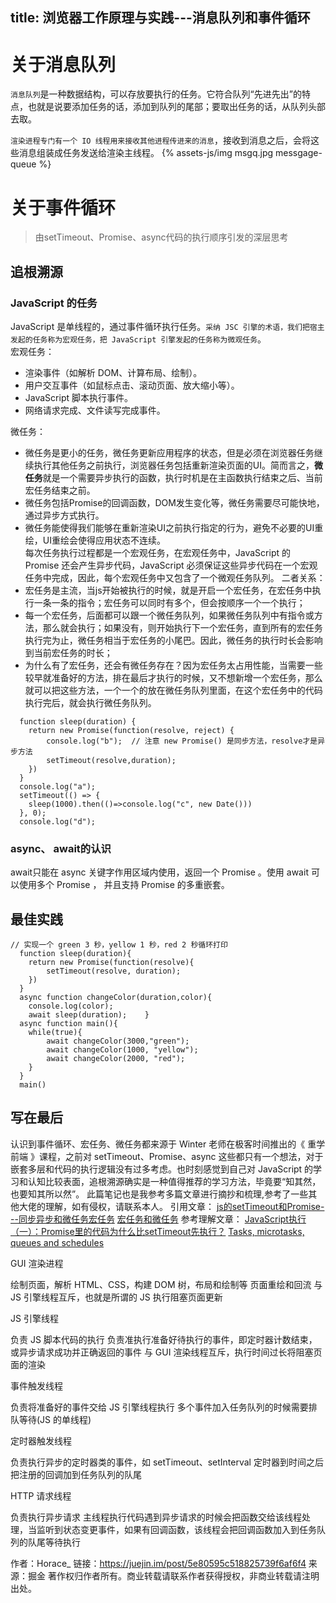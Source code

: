 title: 浏览器工作原理与实践---消息队列和事件循环
---
# 关于消息队列

`消息队列`是一种数据结构，可以存放要执行的任务。它符合队列“先进先出”的特点，也就是说要添加任务的话，添加到队列的尾部；要取出任务的话，从队列头部去取。

`渲染进程专门有一个 IO 线程用来接收其他进程传进来的消息`，接收到消息之后，会将这些消息组装成任务发送给渲染主线程。
\{%
   assets-js/img msgq.jpg messgage-queue
%}
# 关于事件循环
> 由setTimeout、Promise、async代码的执行顺序引发的深层思考
## 追根溯源
### JavaScript 的任务
 JavaScript 是单线程的，通过事件循环执行任务。`采纳 JSC 引擎的术语，我们把宿主发起的任务称为宏观任务，把 JavaScript 引擎发起的任务称为微观任务`。  
 宏观任务：   
  * 渲染事件（如解析 DOM、计算布局、绘制）。
  * 用户交互事件（如鼠标点击、滚动页面、放大缩小等）。
  * JavaScript 脚本执行事件。
  * 网络请求完成、文件读写完成事件。

  微任务：
  * 微任务是更小的任务，微任务更新应用程序的状态，但是必须在浏览器任务继续执行其他任务之前执行，浏览器任务包括重新渲染页面的UI。简而言之，**微任务**就是一个需要异步执行的函数，执行时机是在主函数执行结束之后、当前宏任务结束之前。
  * 微任务包括Promise的回调函数，DOM发生变化等，微任务需要尽可能快地，通过异步方式执行。
  * 微任务能使得我们能够在重新渲染UI之前执行指定的行为，避免不必要的UI重绘，UI重绘会使得应用状态不连续。  
  每次任务执行过程都是一个宏观任务，在宏观任务中，JavaScript 的 Promise 还会产生异步代码，JavaScript 必须保证这些异步代码在一个宏观任务中完成，因此，每个宏观任务中又包含了一个微观任务队列。
  二者关系：
  * 宏任务是主流，当js开始被执行的时候，就是开启一个宏任务，在宏任务中执行一条一条的指令；宏任务可以同时有多个，但会按顺序一个一个执行；
  * 每一个宏任务，后面都可以跟一个微任务队列，如果微任务队列中有指令或方法，那么就会执行；如果没有，则开始执行下一个宏任务，直到所有的宏任务执行完为止，微任务相当于宏任务的小尾巴。因此，微任务的执行时长会影响到当前宏任务的时长；
  * 为什么有了宏任务，还会有微任务存在？因为宏任务太占用性能，当需要一些较早就准备好的方法，排在最后才执行的时候，又不想新增一个宏任务，那么就可以把这些方法，一个一个的放在微任务队列里面，在这个宏任务中的代码执行完后，就会执行微任务队列。
  ```
    function sleep(duration) {
      return new Promise(function(resolve, reject) {
          console.log("b");  // 注意 new Promise() 是同步方法，resolve才是异步方法  
          setTimeout(resolve,duration);
      })
    }
    console.log("a");
    setTimeout(() => {
      sleep(1000).then(()=>console.log("c", new Date()))
    }, 0);
    console.log("d");
  ```  

### async、 await的认识
  await只能在 async 关键字作用区域内使用，返回一个 Promise 。使用 await 可以使用多个 Promise ， 并且支持 Promise 的多重嵌套。
  
## 最佳实践  
  ```
  // 实现一个 green 3 秒，yellow 1 秒，red 2 秒循环打印
    function sleep(duration){
      return new Promise(function(resolve){
          setTimeout(resolve, duration);
      })
    }
    async function changeColor(duration,color){
      console.log(color);
      await sleep(duration);    }
    async function main(){
      while(true){
          await changeColor(3000,"green");
          await changeColor(1000, "yellow");
          await changeColor(2000, "red");
      }
    }
    main()
  ```
  ## 写在最后
  认识到事件循环、宏任务、微任务都来源于 Winter 老师在极客时间推出的《 重学前端 》课程，之前对 setTimeout、Promise、async 这些都只有一个想法，对于嵌套多层和代码的执行逻辑没有过多考虑。也时刻感觉到自己对 JavaScript 的学习和认知比较表面，追根溯源确实是一种值得推荐的学习方法，毕竟要“知其然，也要知其所以然”。
  此篇笔记也是我参考多篇文章进行摘抄和梳理,参考了一些其他大佬的理解，如有侵权，请联系本人。
  引用文章：
  [js的setTimeout和Promise---同步异步和微任务宏任务](https://segmentfault.com/a/1190000018033021)
  [宏任务和微任务](http://xgfe.github.io/2019/04/16/zhangpeng/%E5%AE%8F%E4%BB%BB%E5%8A%A1%E5%92%8C%E5%BE%AE%E4%BB%BB%E5%8A%A1/)
  参考理解文章：
  [JavaScript执行（一）：Promise里的代码为什么比setTimeout先执行？](https://time.geekbang.org/column/article/82764)
  [Tasks, microtasks, queues and schedules](https://jakearchibald.com/2015/tasks-microtasks-queues-and-schedules/?utm_source=html5weekly)



  GUI 渲染进程

绘制页面，解析 HTML、CSS，构建 DOM 树，布局和绘制等
页面重绘和回流
与 JS 引擎线程互斥，也就是所谓的 JS 执行阻塞页面更新


JS 引擎线程

负责 JS 脚本代码的执行
负责准执行准备好待执行的事件，即定时器计数结束，或异步请求成功并正确返回的事件
与 GUI 渲染线程互斥，执行时间过长将阻塞页面的渲染


事件触发线程

负责将准备好的事件交给 JS 引擎线程执行
多个事件加入任务队列的时候需要排队等待(JS 的单线程)


定时器触发线程

负责执行异步的定时器类的事件，如 setTimeout、setInterval
定时器到时间之后把注册的回调加到任务队列的队尾


HTTP 请求线程

负责执行异步请求
主线程执行代码遇到异步请求的时候会把函数交给该线程处理，当监听到状态变更事件，如果有回调函数，该线程会把回调函数加入到任务队列的队尾等待执行

作者：Horace_
链接：https://juejin.im/post/5e80595c518825739f6af6f4
来源：掘金
著作权归作者所有。商业转载请联系作者获得授权，非商业转载请注明出处。
